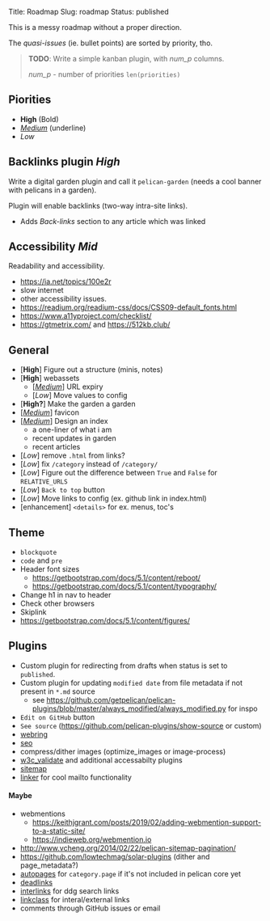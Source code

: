 Title: Roadmap
Slug: roadmap
Status: published


This is a messy roadmap without a proper direction.

The *quasi-issues* (ie. bullet points) are sorted by priority, tho.

> **TODO**: Write a simple kanban plugin, with <var>num_p</var> columns.
>
> <var>num_p</var> - number of priorities `len(priorities)`

## Piorities

- **High** (Bold)
- <u>*Medium*</u> (underline)
- *Low*


## Backlinks plugin *High*

Write a digital garden plugin and call it `pelican-garden` (needs a cool banner with pelicans in a garden).

Plugin will enable backlinks (two-way intra-site links).
- Adds *Back-links* section to any article which was linked

## Accessibility *Mid*

Readability and accessibility.

- <https://ia.net/topics/100e2r>
- slow internet
- other accessibility issues.
- <https://readium.org/readium-css/docs/CSS09-default_fonts.html>
- <https://www.a11yproject.com/checklist/>
- <https://gtmetrix.com/> and <https://512kb.club/>

## General

- [**High**] Figure out a structure (minis, notes)
- [**High**] webassets
    - [<u>*Medium*</u>] URL expiry
    - [*Low*]  Move values to config
- [**High?**] Make the garden a garden
- [<u>*Medium*</u>] favicon
- [<u>*Medium*</u>] Design an index
    - a one-liner of what i am
    - recent updates in garden
    - recent articles
- [*Low*] remove `.html` from links?
- [*Low*] fix `/category` instead of `/category/`
- [*Low*] Figure out the difference between `True` and `False` for `RELATIVE_URLS`
- [*Low*] `Back to top` button
- [*Low*] Move links to config (ex. github link in index.html)
- [enhancement] `<details>` for ex. menus, toc's

## Theme

- `blockquote`
- `code` and `pre`
- Header font sizes
  - <https://getbootstrap.com/docs/5.1/content/reboot/>
  - <https://getbootstrap.com/docs/5.1/content/typography/>
- Change h1 in nav to header
- Check other browsers
- Skiplink
- <https://getbootstrap.com/docs/5.1/content/figures/>

## Plugins

- Custom plugin for redirecting from drafts when status is set to `published`.
- Custom plugin for updating `modified date` from file metadata if not present in `*.md` source
  - see <https://github.com/getpelican/pelican-plugins/blob/master/always_modified/always_modified.py>
    for inspo
- `Edit on GitHub` button
- `See source` (<https://github.com/pelican-plugins/show-source> or custom)
- [webring](https://github.com/XXIIVV/webring)
- [seo](https://github.com/pelican-plugins/seo)
- compress/dither images (optimize_images or image-process)
- [w3c_validate](https://github.com/getpelican/pelican-plugins/tree/master/w3c_validate) and
additional accessabilty plugins
- [sitemap](https://github.com/pelican-plugins/sitemap)
- [linker](https://github.com/getpelican/pelican-plugins/tree/master/linker) for cool mailto
functionality

#### Maybe

- webmentions
  - <https://keithjgrant.com/posts/2019/02/adding-webmention-support-to-a-static-site/>
  - <https://indieweb.org/webmention.io>
- <http://www.vcheng.org/2014/02/22/pelican-sitemap-pagination/>
- <https://github.com/lowtechmag/solar-plugins> (dither and page_metadata?)
- [autopages](https://github.com/getpelican/pelican-plugins/tree/master/autopages) for
`category.page` if it's not included in pelican core yet
- [deadlinks](https://github.com/silentlamb/pelican-deadlinks/tree/master)
- [interlinks](https://github.com/getpelican/pelican-plugins/tree/master/interlinks) for ddg search
links
- [linkclass](https://github.com/pelican-plugins/linkclass/tree/main) for interal/external links
- comments through GitHub issues or email
